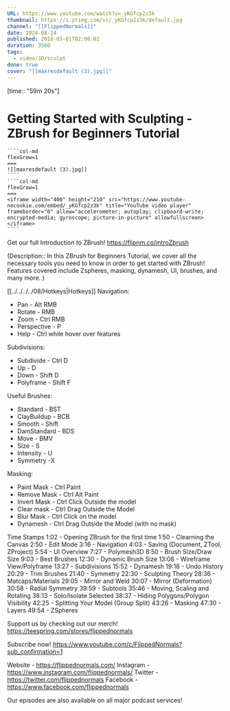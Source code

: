 ```yaml
---
URL: https://www.youtube.com/watch?v=_yKGfcp2z3k
thumbnail: https://i.ytimg.com/vi/_yKGfcp2z3k/default.jpg
channel: "[[FlippedNormals]]"
date: 2024-08-24
published: 2018-03-01T02:00:02
duration: 3560
tags:
  - video/3D/sculpt
done: true
cover: "[[maxresdefault (3).jpg]]"
---
```

[time:: "59m 20s"]
# Getting Started with Sculpting - ZBrush for Beginners Tutorial
`````col
````col-md
flexGrow=1
===
![[maxresdefault (3).jpg]]
````
````col-md
flexGrow=1
===
<iframe width="400" height="210" src="https://www.youtube-nocookie.com/embed/_yKGfcp2z3k" title="YouTube video player" frameborder="0" allow="accelerometer; autoplay; clipboard-write; encrypted-media; gyroscope; picture-in-picture" allowfullscreen></iframe>
````
`````
Get our full Introduction to ZBrush!
https://flipnm.co/introZbrush

(Description:: In this ZBrush for Beginners Tutorial, we cover all the necessary tools you need to know in order to get started with ZBrush! Features covered include Zspheres, masking, dynamesh, UI, brushes, and many more. )

[[../../../../08/Hotkeys|Hotkeys]]
Navigation:
- Pan - Alt RMB
- Rotate - RMB
- Zoom - Ctrl RMB
- Perspective - P 
- Help - Ctrl while hover over features

Subdivisions:
- Subdivide - Ctrl D
- Up - D
- Down - Shift D
- Polyframe - Shift F 

Useful Brushes:
- Standard - BST
- ClayBuildup - BCB
- Smooth - Shift
- DamStandard - BDS
- Move - BMV
- Size - S
- Intensity - U
- Symmetry -X

Masking:
- Paint Mask - Ctrl Paint
- Remove Mask - Ctrl Alt Paint
- Invert Mask - Ctrl Click Outside the model
- Clear mask - Ctrl Drag Outside the Model
- Blur Mask - Ctrl Click on the model
- Dynamesh - Ctrl Drag Outside the Model (with no mask)

Time Stamps 
1:02 - Opening ZBrush for the first time
1:50 - Clearning the Canvas
2:50 - Edit Mode
3:16 - Navigation
4:03 - Saving (Document, ZTool, ZProject)
5:54 - UI Overview
7:27 - Polymesh3D
8:50 - Brush Size/Draw Size
9:03 - Best Brushes 
12:30 - Dynamic Brush Size
13:06 - Wireframe View/Polyframe
13:27 - Subdivisions
15:52 - Dynamesh
19:18 - Undo History
20:29 - Trim Brushes
21:40 - Symmetry
22:30 - Sculpting Theory
28:36 - Matcaps/Materials
29:05 - Mirror and Weld
30:07 - Mirror (Deformation)
30:58 - Radial Symmetry
39:59 - Subtools
35:46 - Moving, Scaling and Rotating
38:13 - Solo/Isolate Selected
38:37 - Hiding Polygons/Polygon Visibility
42:25 - Splitting Your Model (Group Split)
43:26 - Masking
47:30 - Layers
49:54 - ZSpheres


Support us by checking out our merch!
https://teespring.com/stores/flippednormals

Subscribe now!
https://www.youtube.com/c/FlippedNormals?sub_confirmation=1

Website - https://flippednormals.com/
Instagram - https://www.instagram.com/flippednormals/
Twitter - https://twitter.com/flippednormals
Facebook - https://www.facebook.com/flippednormals

Our episodes are also available on all major podcast services!
